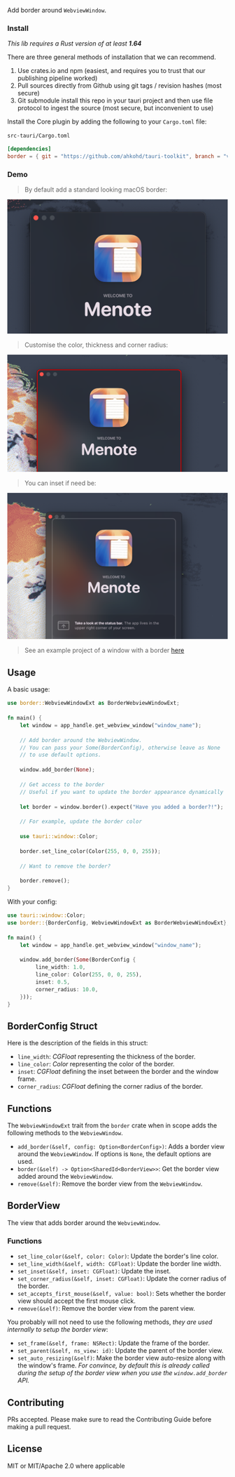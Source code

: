 Add border around `WebviewWindow`.

### Install
_This lib requires a Rust version of at least **1.64**_

There are three general methods of installation that we can recommend.

1. Use crates.io and npm (easiest, and requires you to trust that our publishing pipeline worked)
2. Pull sources directly from Github using git tags / revision hashes (most secure)
3. Git submodule install this repo in your tauri project and then use file protocol to ingest the source (most secure, but inconvenient to use)

Install the Core plugin by adding the following to your `Cargo.toml` file:

`src-tauri/Cargo.toml`
```toml
[dependencies]
border = { git = "https://github.com/ahkohd/tauri-toolkit", branch = "v2" }
```
### Demo

> By default add a standard looking macOS border:

![Border view demo](../../assets/border-demo-01.png)

> Customise the color, thickness and corner radius:

![Border view demo](../../assets/border-demo-02.png)

> You can inset if need be:

![Border view demo](../../assets/border-demo-03.png)

> See an example project of a window with a border [here](https://github.com/ahkohd/tauri-macos-window-border-example)

## Usage
A basic usage:
```rust
use border::WebviewWindowExt as BorderWebviewWindowExt;

fn main() {
    let window = app_handle.get_webview_window("window_name");

    // Add border around the WebviewWindow.
    // You can pass your Some(BorderConfig), otherwise leave as None
    // to use default options.

    window.add_border(None);

    // Get access to the border
    // Useful if you want to update the border appearance dynamically

    let border = window.border().expect("Have you added a border?!");

    // For example, update the border color

    use tauri::window::Color;

    border.set_line_color(Color(255, 0, 0, 255));

    // Want to remove the border? 

    border.remove();
}
```

With your config:

```rust
use tauri::window::Color;
use border::{BorderConfig, WebviewWindowExt as BorderWebviewWindowExt};

fn main() {
    let window = app_handle.get_webview_window("window_name");

    window.add_border(Some(BorderConfig {
         line_width: 1.0,
         line_color: Color(255, 0, 0, 255),
         inset: 0.5,
         corner_radius: 10.0,
    }));
}
```

## BorderConfig Struct
Here is the description of the fields in this struct:

- `line_width`: _CGFloat_ representing the thickness of the border.
- `line_color`: _Color_ representing the color of the border.
- `inset`: _CGFloat_ defining the inset between the border and the window frame.
- `corner_radius`: _CGFloat_ defining the corner radius of the border.

## Functions
The `WebviewWindowExt` trait from the `border` crate when in scope adds the following methods to the `WebviewWindow`.

- `add_border(&self, config: Option<BorderConfig>)`:
  Adds a border view around the `WebviewWindow`. If options is `None`, the default options are used.
- `border(&self) -> Option<SharedId<BorderView>>`:
  Get the border view added around the `WebviewWindow`.
- `remove(&self)`:
  Remove the border view from the `WebviewWindow`.

## BorderView
The view that adds border around the `WebviewWindow`.

### Functions
- `set_line_color(&self, color: Color)`:
  Update the border's line color.
- `set_line_width(&self, width: CGFloat)`:
  Update the border line width.
- `set_inset(&self, inset: CGFloat)`:
  Update the inset.
- `set_corner_radius(&self, inset: CGFloat)`:
  Update the corner radius of the border.
- `set_accepts_first_mouse(&self, value: bool)`:
  Sets whether the border view should accept the first mouse click.
- `remove(&self)`:
  Remove the border view from the parent view.

You probably will not need to use the following methods, _they are used internally to setup the border view_:
- `set_frame(&self, frame: NSRect)`:
  Update the frame of the border.
- `set_parent(&self, ns_view: id)`:
  Update the parent of the border view.
- `set_auto_resizing(&self)`:
  Make the border view auto-resize along with the window's frame.
  _For convince, by default this is already called during the setup of the border view when you use the `window.add_border` API._


## Contributing

PRs accepted. Please make sure to read the Contributing Guide before making a pull request.

## License
MIT or MIT/Apache 2.0 where applicable


